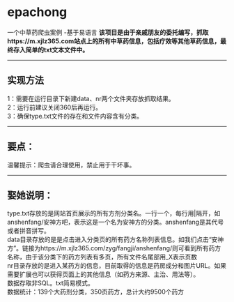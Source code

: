 # epachong
一个中草药爬虫案例 -基于易语言
**该项目是由于亲戚朋友的委托编写，抓取https://m.xjlz365.com站点上的所有中草药信息，包括疗效等其他草药信息，最终存入简单的txt文本文件中。**
****
## 实现方法  
1：需要在运行目录下新建data、nr两个文件夹存放抓取结果。  
2：运行前建议关闭360后再运行。  
3：确保type.txt文件的存在和文件内容含有分类。  
****
## 要点：  
温馨提示：爬虫请合理使用，禁止用于干坏事。  
****
## 娶她说明： 
type.txt存放的是网站首页展示的所有方剂分类名。一行一个，每行用|隔开，如anshenfang/安神方吧，表示这是一个名为安神方的分类。anshenfang是其代号或者拼音拼写。  
data目录存放的是是点击进入分类页的所有药方名称列表信息。如我们点击“安神方”。链接为https://m.xjlz365.com/zyg/fangji/anshenfang/则可看到所有药方名称，由于该分类下的药方列表有多页，所有文件名尾部用_X表示页数  
nr目录存放的是进入某药方的信息，目前取得的信息是药房成分和图片URL。如果需要扩展也可以获得页面上的其他信息（如药方来源、主治、用法等）。  
数据存取非SQL。txt简易模式。  
数据统计：139个大药剂分类，350页药方，总计大约9500个药方  
